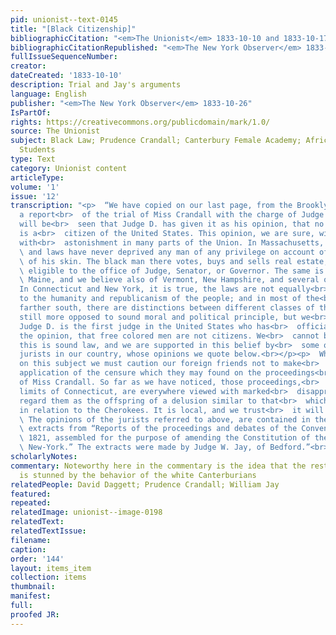 ```yaml
---
pid: unionist--text-0145
title: "[Black Citizenship]"
bibliographicCitation: "<em>The Unionist</em> 1833-10-10 and 1833-10-17"
bibliographicCitationRepublished: "<em>The New York Observer</em> 1833-10-26"
fullIssueSequenceNumber: 
creator: 
dateCreated: '1833-10-10'
description: Trial and Jay's arguments
language: English
publisher: "<em>The New York Observer</em> 1833-10-26"
IsPartOf: 
rights: https://creativecommons.org/publicdomain/mark/1.0/
source: The Unionist
subject: Black Law; Prudence Crandall; Canterbury Female Academy; African-American
  Students
type: Text
category: Unionist content
articleType: 
volume: '1'
issue: '12'
transcription: "<p>  “We have copied on our last page, from the Brooklyn (Conn.) Unionist,
  a report<br>  of the trial of Miss Crandall with the charge of Judge Daggett. It
  will be<br>  seen that Judge D. has given it as his opinion, that no colored man
  is a<br>  citizen of the United States. This opinion, we are sure, will be viewed
  with<br>  astonishment in many parts of the Union. In Massachusetts, the constitution<br>
  \ and laws have never deprived any man of any privilege on account of the color<br>
  \ of his skin. The black man there votes, buys and sells real estate, and is<br>
  \ eligible to the office of Judge, Senator, or Governor. The same is true of<br>
  \ Maine, and we believe also of Vermont, New Hampshire, and several other<br>  States.
  In Connecticut and New York, it is true, the laws are not equally<br>  creditable
  to the humanity and republicanism of the people; and in most of the<br>  states
  farther south, there are distinctions between different classes of the<br>  population
  still more opposed to sound moral and political principle, but we<br>  believe that
  Judge D. is the first judge in the United States who has<br>  officially expressed
  the opinion, that free colored men are not citizens. We<br>  cannot believe that
  this is sound law, and we are supported in this belief by<br>  some of the ablest
  jurists in our country, whose opinions we quote below.<br></p><p>  While we are
  on this subject we must caution our foreign friends not to make<br>  too wide an
  application of the censure which they may found on the proceedings<br>  in the case
  of Miss Crandall. So far as we have noticed, those proceedings,<br>  beyond the
  limits of Connecticut, are everywhere viewed with marked<br>  disapprobation. We
  regard them as the offspring of a delusion similar to that<br>  which pervades Georgia
  in relation to the Cherokees. It is local, and we trust<br>  it will be temporary.<br></p><p>
  \ The opinions of the jurists referred to above, are contained in the following<br>
  \ extracts from “Reports of the proceedings and debates of the Convention of<br>
  \ 1821, assembled for the purpose of amending the Constitution of the State of<br>
  \ New-York.” The extracts were made by Judge W. Jay, of Bedford.”<br></p>"
scholarlyNotes: 
commentary: Noteworthy here in the commentary is the idea that the rest of the nation
  is stunned by the behavior of the white Canterburians
relatedPeople: David Daggett; Prudence Crandall; William Jay
featured: 
repeated: 
relatedImage: unionist--image-0198
relatedText: 
relatedTextIssue: 
filename: 
caption: 
order: '144'
layout: items_item
collection: items
thumbnail: 
manifest: 
full: 
proofed JR: 
---
```

